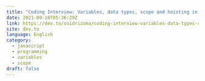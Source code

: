 ```yaml
---
title: "Coding Interview: Variables, data types, scope and hoisting in JS"
date: 2021-09-16T05:36:29Z
link: https://dev.to/voidrizoma/coding-interview-variables-data-types-scope-and-hoisting-in-js-2dgl?utm_medium=RSS&utm_source=news.12bit.vn
site: dev.to
language: English
category:
  - javascript
  - programming
  - variables
  - scope
draft: false
---
```

